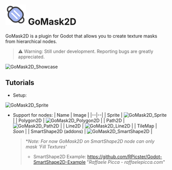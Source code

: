 # ![Icon](./icon.png) GoMask2D
GoMask2D is a plugin for Godot that allows you to create texture masks from hierarchical nodes.

> ⚠️ Warning: Still under development. Reporting bugs are greatly appreciated.

<img src="https://i.ibb.co/Sx8rXh0/GoMask2D.gif" title="GoMask2D_Showcase" width="400"/>

## Tutorials
- Setup:
<img src="https://i.ibb.co/qCTrmtW/Tutorial.gif" title="GoMask2D_Sprite" width="600"/>

- Support for nodes:
	| Name | Image |
	|--|--|
	| Sprite | <img src="https://i.ibb.co/MgPt2rC/Sprite.png" title="GoMask2D_Sprite" width="100"/> |
	| Polygon2D | <img src="https://i.ibb.co/4wbYLj2/Polygon.png" title="GoMask2D_Polygon2D" width="100"/> |
	| Path2D | <img src="https://i.ibb.co/ky1x9Wj/Path.png" title="GoMask2D_Path2D" width="100"/> |
	| Line2D | <img src="https://i.ibb.co/zNGBdmP/Line.png" title="GoMask2D_Line2D" width="100"/> |
	| TileMap | *Soon* |
	| SmartShape2D (addons) | <img src="https://i.ibb.co/HB5GTC7/Smart-Shape2-D.png" title="GoMask2D_SmartShape2D" width="100"/>  |

	> **Note: For now GoMask2D on SmartShape2D node can only mask 'Fill Textures'*
	> - SmartShape2D Example: https://github.com/RPicster/Godot-SmartShape2D-Example 
	"_Raffaele Picca - raffaelepicca.com_"


